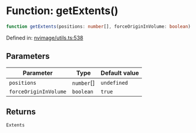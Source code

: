 # Function: getExtents()

```ts
function getExtents(positions: number[], forceOriginInVolume: boolean): Extents;
```

Defined in: [nvimage/utils.ts:538](https://github.com/thewtex/niivue/blob/main/packages/niivue/src/nvimage/utils.ts#L538)

## Parameters

| Parameter             | Type       | Default value |
| --------------------- | ---------- | ------------- |
| `positions`           | `number`[] | `undefined`   |
| `forceOriginInVolume` | `boolean`  | `true`        |

## Returns

`Extents`
